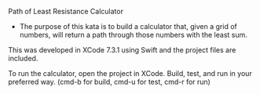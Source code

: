 Path of Least Resistance Calculator
 - The purpose of this kata is to build a calculator that, given a grid of numbers, will return a path through those numbers with the least sum.

This was developed in XCode 7.3.1 using Swift and the project files are included.

To run the calculator, open the project in XCode. Build, test, and run in your preferred way. (cmd-b for build, cmd-u for test, cmd-r for run)
